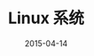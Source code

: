 ---
title: Linux 系统
icon: https://site-assets.fontawesome.com/releases/v6.6.0/svgs/brands/linux.svg
date: 2015-04-14
timeline: false
index: false
article: false
dir:
  order: 1  
---